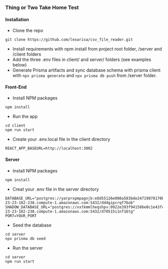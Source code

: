 ### Thing or Two Take Home Test

#### Installation


- Clone the repo

```
git clone https://github.com/lexarisa/csv_file_reader.git

```

- Install requirements with npm install from project root folder, /server and /client folders
- Add the three .env files in client/ and server/ folders (see examples below)
- Generate Prisma artifacts and sync database schema with prisma client with ``` npx prisma generate ``` and ``` npx prisma db push ``` from /server folder.

#### Front-End 

- Install NPM packages

```
npm install

```

- Run the app
```
cd client
npm run start

```
- Create your .env.local file in the client directory

```
REACT_APP_BASEURL=http://localhost:3002

```

#### Server

- Install NPM packages

```
npm install

```
- Creat your .env file in the server directory
```
DATABASE_URL="postgres://yarprxpmpagnjb:e8d55126e008a583bde24719878170b36ef2f44e461c06437870d515d61c0379@ec2-23-23-182-238.compute-1.amazonaws.com:5432/dd4gipcrqf76ob"
SHADOW_DATABASE_URL="postgres://xxtkmmlheqshpv:0922e393f941586e0c1e43fcb54b3bdefb539813fc8edaddc7b4ddc33e6c58cd@ec2-23-23-182-238.compute-1.amazonaws.com:5432/d70515i1nf16tg"
PORT=YOUR_PORT
```
- Seed the database

```
cd server
npx prisma db seed

```

- Run the server
```
cd server
npm run start
```
